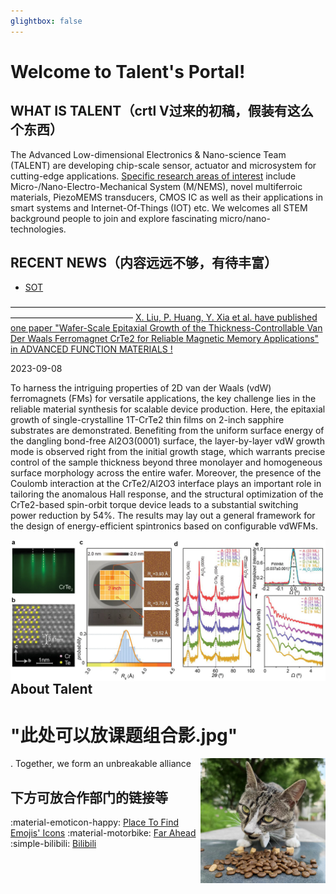 ```yaml
---
glightbox: false
---
```


# **Welcome to Talent's Portal!**

## **WHAT IS TALENT（crtl V过来的初稿，假装有这么个东西）**
The Advanced Low-dimensional Electronics & Nano-science Team (TALENT) are developing chip-scale sensor, actuator and microsystem for cutting-edge applications.  [Specific research areas of interest](./Research/SOT/SOT.md) include Micro-/Nano-Electro-Mechanical System (M/NEMS), novel multiferroic materials, PiezoMEMS transducers, CMOS IC as well as their applications in smart systems and Internet-Of-Things (IOT) etc.   We welcomes all STEM background people to join and explore fascinating micro/nano-technologies.


## **RECENT NEWS（内容远远不够，有待丰富）**

* [SOT](./Research/SOT/SOT.md)

——————————————————————————————————————————————————
[X. Liu, P. Huang, Y. Xia et al. have published one paper "Wafer-Scale Epitaxial Growth of the Thickness-Controllable Van Der Waals Ferromagnet CrTe2 for Reliable Magnetic Memory Applications" in ADVANCED FUNCTION MATERIALS !](./Archives/1001/1001.md)

2023-09-08

To harness the intriguing properties of 2D van der Waals (vdW) ferromagnets (FMs) for versatile applications, the key challenge lies in the reliable material synthesis for scalable device production. Here, the epitaxial growth of single-crystalline 1T-CrTe2 thin films on 2-inch sapphire substrates are demonstrated. Benefiting from the uniform surface energy of the dangling bond-free Al2O3(0001) surface, the layer-by-layer vdW growth mode is observed right from the initial growth stage, which warrants precise control of the sample thickness beyond three monolayer and homogeneous surface morphology across the entire wafer. Moreover, the presence of the Coulomb interaction at the CrTe2/Al2O3 interface plays an important role in tailoring the anomalous Hall response, and the structural optimization of the CrTe2-based spin-orbit torque device leads to a substantial switching power reduction by 54%. The results may lay out a general framework for the design of energy-efficient spintronics based on configurable vdWFMs.

<img align="left" width="1200px" src="./Archives/1001/img/1001.jpg"/>

## **About Talent**
# "此处可以放课题组合影.jpg" 
<img align="right" width="200px" src="./img/cat.jpg"/>
 .
Together, we form an unbreakable alliance



## **下方可放合作部门的链接等**

:material-emoticon-happy: [Place To Find Emojis' Icons](https://squidfunk.github.io/mkdocs-material/reference/icons-emojis/)
:material-motorbike: [Far Ahead](https://www.bilibili.com/video/BV1Nh4y1v7w3/)
:simple-bilibili: [Bilibili](https://www.bilibili.com/video/BV1Nh4y1v7w3/)
